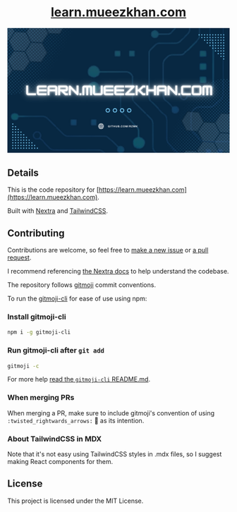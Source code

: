 <div align="center">
  <h1>
    <a
      href="https://learn.mueezkhan.com" target="_blank" rel="noreferrer">
      learn.mueezkhan.com
    </a>
  </h1>
</div>

![A banner for the website](/public/og-image.png)

## Details

This is the code repository for [https://learn.mueezkhan.com](https://learn.mueezkhan.com).

Built with [Nextra](https://nextra.site) and [TailwindCSS](https://tailwindcss.com/).

## Contributing

Contributions are welcome, so feel free to [make a new issue](https://github.com/rzmk/learn.mueezkhan.com/issues) or [a pull request](https://github.com/rzmk/learn.mueezkhan.com/pulls).

I recommend referencing [the Nextra docs](https://nextra.site/docs) to help understand the codebase.

The repository follows [gitmoji](https://gitmoji.dev/) commit conventions.

To run the [gitmoji-cli](https://github.com/carloscuesta/gitmoji-cli#readme) for ease of use using npm:

### Install gitmoji-cli

```bash
npm i -g gitmoji-cli
```

### Run gitmoji-cli after `git add`

```bash
gitmoji -c
```

For more help [read the `gitmoji-cli` README.md](https://github.com/carloscuesta/gitmoji-cli#readme).

### When merging PRs

When merging a PR, make sure to include gitmoji's convention of using `:twisted_rightwards_arrows:` :twisted_rightwards_arrows: as its intention.

### About TailwindCSS in MDX

Note that it's not easy using TailwindCSS styles in .mdx files, so I suggest making React components for them.

## License

This project is licensed under the MIT License.
